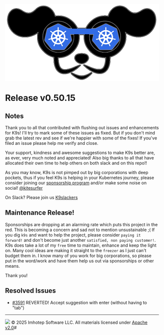 <img src="https://raw.githubusercontent.com/derailed/k9s/master/assets/k9s.png" align="center" width="800" height="auto"/>

# Release v0.50.15

## Notes

Thank you to all that contributed with flushing out issues and enhancements for K9s!
I'll try to mark some of these issues as fixed. But if you don't mind grab the latest rev
and see if we're happier with some of the fixes!
If you've filed an issue please help me verify and close.

Your support, kindness and awesome suggestions to make K9s better are, as ever, very much noted and appreciated!
Also big thanks to all that have allocated their own time to help others on both slack and on this repo!!

As you may know, K9s is not pimped out by big corporations with deep pockets, thus if you feel K9s is helping in your Kubernetes journey, please consider joining our [sponsorship program](https://github.com/sponsors/derailed) and/or make some noise on social! [@kitesurfer](https://twitter.com/kitesurfer)

On Slack? Please join us [K9slackers](https://join.slack.com/t/k9sers/shared_invite/zt-3360a389v-ElLHrb0Dp1kAXqYUItSAFA)

## Maintenance Release!

Sponsorships are dropping at an alarming rate which puts this project in the red. This is becoming a concern and sad not to mention unsustainable ;( If you dig `k9s` and want to help the project, please consider `paying it forward!` and don't become just another `satisfied, non paying customer!`. K9s does take a lot of my `free` time to maintain, enhance and keep the light on. Many cool ideas are making it straight to the `freezer` as I just can't budget them in.
I know many of you work for big corporations, so please put in the word/work and have them help us out via sponsorships or other means.

Thank you!

## Resolved Issues

* [#3591](https://github.com/derailed/k9s/issues/3591) REVERTED! Accept suggestion with enter (without having to "tab")

---
<img src="https://raw.githubusercontent.com/derailed/k9s/master/assets/imhotep_logo.png" width="32" height="auto"/> © 2025 Imhotep Software LLC. All materials licensed under [Apache v2.0](http://www.apache.org/licenses/LICENSE-2.0)#